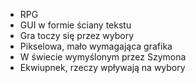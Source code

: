 - RPG
- GUI w formie ściany tekstu
- Gra toczy się przez wybory
- Pikselowa, mało wymagająca grafika
- W świecie wymyślonym przez Szymona
- Ekwiupnek, rzeczy wpływają na wybory